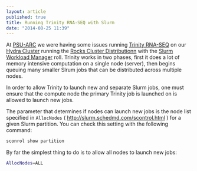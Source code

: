 ```yaml
---
layout: article
published: true
title: Running Trinity RNA-SEQ with Slurm
date: "2014-08-25 11:39"
---
```


At [PSU-ARC](http://www.pdx.edu/arc/academic-and-research-computing) we were having some issues running [Trinity RNA-SEQ](http://trinityrnaseq.sourceforge.net/#Computing_Grid) on our [Hydra Cluster](http://arc-docs.readthedocs.org/en/latest/linux-clusters.html#hydra-cluster) running the [Rocks Cluster Distributionn](http://central6.rocksclusters.org/roll-documentation/base/6.1.1/) with the [Slurm Workload Manager](http://slurm.schedmd.com) roll.  Trinity works in two phases, first it does a lot of memory intensive computation on a single node (server), then begins queuing many smaller Slrum jobs that can be distributed across multiple nodes.  

In order to allow Trinity to launch new and separate Slurm jobs, one must ensure that the compute node the primary Trinity job is launched on is allowed to launch new jobs.

The parameter that determines if nodes can launch new jobs is the node list specified in `AllocNodes` ( http://slurm.schedmd.com/scontrol.html ) for a given Slurm partition.  You can check this setting with the following command:

```sh
sconrol show partition
```

By far the simplest thing to do is to allow all nodes to launch new jobs:

```sh
AllocNodes=ALL
```
